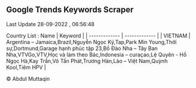 

## Google Trends Keywords Scraper 
 
Last Update 28-09-2022 , 06:56:48

Country List :
 Name  | Keyword |
| ------------- | ------------- |
| VIETNAM | Argentina – Jamaica,Brazil,Nguyễn Ngọc Ký,Tap,Park Min Young,Thời sự,Dortmund,Garage hạnh phúc tập 23,Bồ Đào Nha – Tây Ban Nha,VTVGo,VTV,Học và làm theo Bác,Indonesia – curaçao,Lệ Quyên - Hồ Ngọc Hà,Kay Trần,Võ Tấn Phát,Trương Hàn,Lào – Việt Nam,Quỳnh Kool,Tiêm HPV |



© Abdul Muttaqin 
